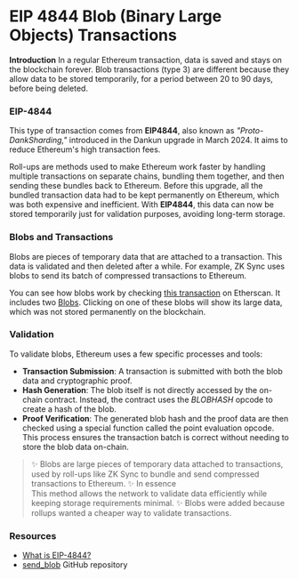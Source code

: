 # EIP 4844 Blob (Binary Large Objects) Transactions
**Introduction**
In a regular Ethereum transaction, data is saved and stays on the blockchain forever. Blob transactions (type 3) are different because they allow data to be stored temporarily, for a period between 20 to 90 days, before being deleted.

### EIP-4844
This type of transaction comes from **EIP4844**, also known as *"Proto-DankSharding,"* introduced in the Dankun upgrade in March 2024. It aims to reduce Ethereum's high transaction fees.

Roll-ups are methods used to make Ethereum work faster by handling multiple transactions on separate chains, bundling them together, and then sending these bundles back to Ethereum. Before this upgrade, all the bundled transaction data had to be kept permanently on Ethereum, which was both expensive and inefficient. With **EIP4844**, this data can now be stored temporarily just for validation purposes, avoiding long-term storage.

### Blobs and Transactions
Blobs are pieces of temporary data that are attached to a transaction. This data is validated and then deleted after a while. For example, ZK Sync uses blobs to send its batch of compressed transactions to Ethereum.

You can see how blobs work by checking [this transaction](https://etherscan.io/tx/0x291351476ef62e83ed33fb385f998232b8577bd1af60eb3463ce5a9e77fc8666) on Etherscan. It includes two [Blobs](https://etherscan.io/tx/0x291351476ef62e83ed33fb385f998232b8577bd1af60eb3463ce5a9e77fc8666#blobs). Clicking on one of these blobs will show its large data, which was not stored permanently on the blockchain.

### Validation
To validate blobs, Ethereum uses a few specific processes and tools:

* **Transaction Submission**: A transaction is submitted with both the blob data and cryptographic proof.
* **Hash Generation**: The blob itself is not directly accessed by the on-chain contract. Instead, the contract uses the *BLOBHASH* opcode to create a hash of the blob.
* **Proof Verification**: The generated blob hash and the proof data are then checked using a special function called the point evaluation opcode. This process ensures the transaction batch is correct without needing to store the blob data on-chain.

>✨ Blobs are large pieces of temporary data attached to transactions, used by roll-ups like ZK Sync to bundle and send compressed transactions to Ethereum.
>✨ In essence <br> This method allows the network to validate data efficiently while keeping storage requirements minimal.
> ✨ Blobs were added because rollups wanted a cheaper way to validate transactions.

### Resources

* [What is EIP-4844?](https://www.cyfrin.io/blog/what-is-eip-4844-proto-danksharding-and-blob-transactions)
* [send\_blob](https://github.com/PatrickAlphaC/send_blob) GitHub repository
